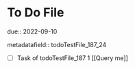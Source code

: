 # To Do File

due:: 2022-09-10

metadatafield:: todoTestFile_187_24

- [ ] Task of todoTestFile_187 1 [[Query me]]
